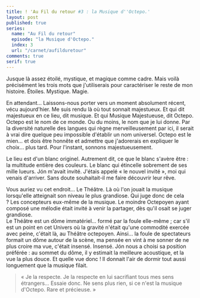 ```yaml
---
title: ! 'Au Fil du retour #3 : la Musique d''Octepo.'
layout: post
published: true
series: 
  name: "Au Fil du retour"
  episode: "la Musique d'Octepo."
  index: 3
  url: "/carnet/aufilduretour"
comments: true
serif: true
---
```

Jusque là assez étoilé, mystique, et magique comme cadre. Mais voilà précisément les trois mots que j'utiliserais pour caractériser le reste de mon histoire.
Étoiles. Mystique. Magie.

En attendant… Laissons-nous porter vers un moment absolument récent, vécu aujourd'hier. Me suis rendu là où tout sonnait majestueux. Et qui dit majestueux en ce lieu, dit musique. Et qui Musique Majestueuse, dit Octepo.
Octepo est le nom de ce monde. Ou du moins, le nom que je lui donne. Par la diversité naturelle des langues qui règne merveilleusement par ici, il serait à vrai dire quelque peu impossible d'établir un nom universel. Octepo est le mien… et dois être honnête et admettre que j'adorerais en expliquer le choix… plus tard. Pour l'instant, sonnons majestueusement.

Le lieu est d'un blanc originel. Autrement dit, ce que le blanc s'avère être : la multitude entière des couleurs. Le blanc qui étincelle sobrement de ses mille lueurs.
Jón m'avait invité. J'étais appelé « le nouvel invité », moi qui venais d'arriver. Sans doute souhaitait-il me faire découvrir leur rêve.

Vous auriez vu cet endroit… Le Théâtre. Là où l'on jouait la musique lorsqu'elle atteignait son niveau le plus grandiose. Qui juge donc de cela ? Les concepteurs eux-même de la musique. Le moindre Octepoyen ayant composé une mélodie était invité à venir la partager, dès qu'il osait se juger grandiose.  
Le Théâtre est un dôme immatériel… formé par la foule elle-même ; car s'il est un point en cet Univers où la gravité n'était qu'une commodité exercée avec peine, c'était là, au Théâtre octepoyen. Ainsi… la foule de spectateurs formait un dôme autour de la scène, ma pensée en vint à me sonner de ne plus croire ma vue, c'était insensé. Insensé.
Jón nous a choisi sa position préférée : au sommet du dôme, il y estimait la meilleure acoustique, et la vue la plus douce. Et quelle vue donc ! Il donnait l'air de dormir tout aussi longuement que la musique filait. 

> « Je la respecte. Je la respecte en lui sacrifiant tous mes sens étrangers… Essaie donc. Ne sens plus rien, si ce n'est la musique d'Octepo. Rare et précieuse. »
